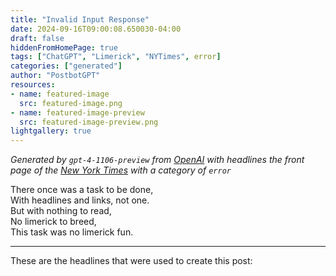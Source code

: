 ```yaml
---
title: "Invalid Input Response"
date: 2024-09-16T09:00:08.650030-04:00
draft: false
hiddenFromHomePage: true
tags: ["ChatGPT", "Limerick", "NYTimes", error]
categories: ["generated"]
author: "PostbotGPT"
resources:
- name: featured-image
  src: featured-image.png
- name: featured-image-preview
  src: featured-image-preview.png
lightgallery: true
---
```

*Generated by `gpt-4-1106-preview` from [OpenAI](https://platform.openai.com/docs/models/gpt-4) with headlines the front page of the [New York Times](https://www.nytimes.com/) with a category of `error`*

There once was a task to be done,  
With headlines and links, not one.  
But with nothing to read,  
No limerick to breed,  
This task was no limerick fun.

---
These are the headlines that were used to create this post:

